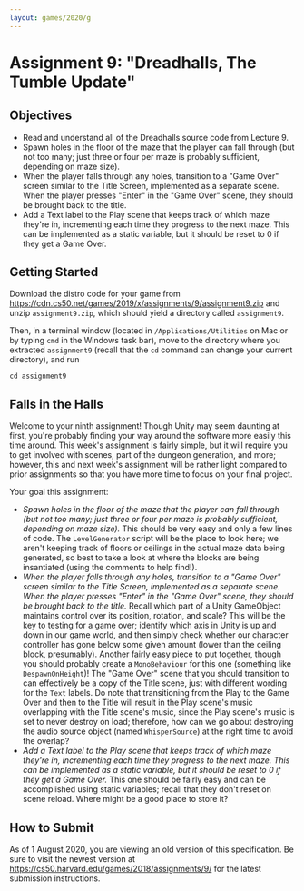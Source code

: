```yaml
---
layout: games/2020/g
---
```


# Assignment 9: "Dreadhalls, The Tumble Update"

## Objectives

* Read and understand all of the Dreadhalls source code from Lecture 9.
* Spawn holes in the floor of the maze that the player can fall through (but not too many; just three or four per maze is probably sufficient, depending on maze size).
* When the player falls through any holes, transition to a "Game Over" screen similar to the Title Screen, implemented as a separate scene. When the player presses "Enter" in the "Game Over" scene, they should be brought back to the title.
* Add a Text label to the Play scene that keeps track of which maze they're in, incrementing each time they progress to the next maze. This can be implemented as a static variable, but it should be reset to 0 if they get a Game Over.

## Getting Started

Download the distro code for your game from <https://cdn.cs50.net/games/2019/x/assignments/9/assignment9.zip> and unzip `assignment9.zip`, which should yield a directory called `assignment9`.

Then, in a terminal window (located in `/Applications/Utilities` on Mac or by typing
`cmd` in the Windows task bar), move to the directory where you extracted `assignment9`
(recall that the `cd` command can change your current directory), and run

```
cd assignment9
```

## Falls in the Halls

Welcome to your ninth assignment! Though Unity may seem daunting at first, you're probably finding your way around the software more easily this time around. This week's assignment is fairly simple, but it will require you to get involved with scenes, part of the dungeon generation, and more; however, this and next week's assignment will be rather light compared to prior assignments so that you have more time to focus on your final project.

Your goal this assignment:

* *Spawn holes in the floor of the maze that the player can fall through (but not too many; just three or four per maze is probably sufficient, depending on maze size).* This should be very easy and only a few lines of code. The `LevelGenerator` script will be the place to look here; we aren't keeping track of floors or ceilings in the actual maze data being generated, so best to take a look at where the blocks are being insantiated (using the comments to help find!).
* *When the player falls through any holes, transition to a "Game Over" screen similar to the Title Screen, implemented as a separate scene. When the player presses "Enter" in the "Game Over" scene, they should be brought back to the title.* Recall which part of a Unity GameObject maintains control over its position, rotation, and scale? This will be the key to testing for a game over; identify which axis in Unity is up and down in our game world, and then simply check whether our character controller has gone below some given amount (lower than the ceiling block, presumably). Another fairly easy piece to put together, though you should probably create a `MonoBehaviour` for this one (something like `DespawnOnHeight`)! The "Game Over" scene that you should transition to can effectively be a copy of the Title scene, just with different wording for the `Text` labels. Do note that transitioning from the Play to the Game Over and then to the Title will result in the Play scene's music overlapping with the Title scene's music, since the Play scene's music is set to never destroy on load; therefore, how can we go about destroying the audio source object (named `WhisperSource`) at the right time to avoid the overlap?
* *Add a Text label to the Play scene that keeps track of which maze they're in, incrementing each time they progress to the next maze. This can be implemented as a static variable, but it should be reset to 0 if they get a Game Over.* This one should be fairly easy and can be accomplished using static variables; recall that they don't reset on scene reload. Where might be a good place to store it?

## How to Submit

As of 1 August 2020, you are viewing an old version of this specification. Be sure to visit the newest version at https://cs50.harvard.edu/games/2018/assignments/9/ for the latest submission instructions.
